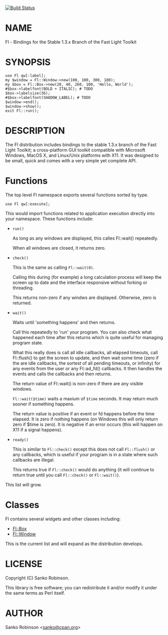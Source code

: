 [![Build Status](https://travis-ci.org/sanko/Fl.pm.svg?branch=master)](https://travis-ci.org/sanko/Fl.pm)
# NAME

Fl - Bindings for the Stable 1.3.x Branch of the Fast Light Toolkit

# SYNOPSIS

    use Fl qw[:label];
    my $window = Fl::Window->new(100, 100, 300, 180);
    my $box = Fl::Box->new(20, 40, 260, 100, 'Hello, World');
    #$box->labelfont(BOLD + ITALIC); # TODO
    $box->labelsize(36);
    #$box->labelfont(SHADOW_LABEL); # TODO
    $window->end();
    $window->show();
    exit Fl::run();

# DESCRIPTION

The Fl distribution includes bindings to the stable 1.3.x branch of the Fast
Light Toolkit; a cross-platform GUI toolkit compatible with Microsoft Windows,
MacOS X, and Linux/Unix platforms with X11. It was designed to be small, quick
and comes with a very simple yet complete API.

# Functions

The top level Fl namespace exports several functions sorted by type.

    use Fl qw[:execute];

This would import functions related to application execution directly into
your namespace. These functions include:

- `run()`

    As long as any windows are displayed, this calles Fl::wait() repeatedly.

    When all windows are closed, it returns zero.

- `check()`

    This is the same as calling `Fl::wait(0)`.

    Calling this during (for example) a long calculation process will keep the
    screen up to date and the interface responsive without forking or threading.

    This returns non-zero if any windws are displayed. Otherwise, zero is
    returned.

- `wait()`

    Waits until 'something happens' and then returns.

    Call this repeatedly to 'run' your program. You can also check what happened
    each time after this returns which is quite useful for managing program state.

    What this really does is call all idle callbacks, all elapsed timeouts, call
    Fl::flush() to get the screen to update, and then wait some time (zero if the
    are idle callbacks, the sortest of all pending timeouts, or infinity) for any
    events from the user or any Fl::ad\_fd() callbacks. It then handles the events
    and calls the callbacks and then returns.

    The return value of Fl::wait() is non-zero if there are any visible windows.

    `Fl::wait($time)` waits a maxium of `$time` seconds. It may return much
    sooner if something happens.

    The return value is positive if an event or fd happens before the time
    elapsed. It is zero if nothing happens (on Windows this will only return zero
    if $time is zero). It is negative if an error occurs (this will happen on X11
    if a signal happens).

- `ready()`

    This is similar to `Fl::check()` except this does not call `Fl::flush()` or
    any callbacks, which is useful if your program is in a state where such
    callbacks are illegal.

    This returns true if `Fl::check()` would do anything (it will continue to
    return true until you call `Fl::check()` or `Fl::wait()`).

This list will grow.

# Classes

Fl contains several widgets and other classes including:

- [Fl::Box](https://metacpan.org/pod/Fl::Box)
- [Fl::Window](https://metacpan.org/pod/Fl::Window)

This is the current list and will expand as the distribution develops.

# LICENSE

Copyright (C) Sanko Robinson.

This library is free software; you can redistribute it and/or modify
it under the same terms as Perl itself.

# AUTHOR

Sanko Robinson &lt;sanko@cpan.org>

